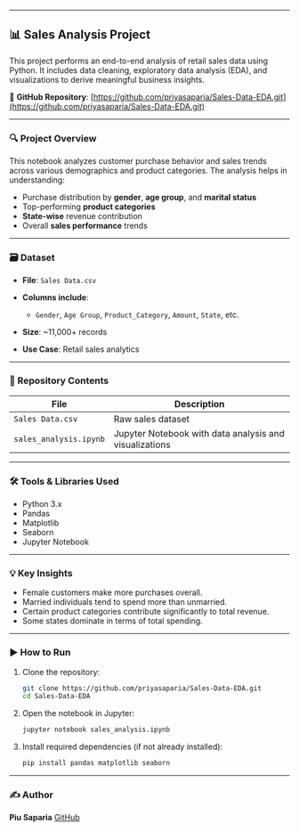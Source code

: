 
---

## 📊 Sales Analysis Project

This project performs an end-to-end analysis of retail sales data using Python. It includes data cleaning, exploratory data analysis (EDA), and visualizations to derive meaningful business insights.

🔗 **GitHub Repository**: [https://github.com/priyasaparia/Sales-Data-EDA.git](https://github.com/priyasaparia/Sales-Data-EDA.git)

---

### 🔍 Project Overview

This notebook analyzes customer purchase behavior and sales trends across various demographics and product categories. The analysis helps in understanding:

* Purchase distribution by **gender**, **age group**, and **marital status**
* Top-performing **product categories**
* **State-wise** revenue contribution
* Overall **sales performance** trends

---

### 🗃️ Dataset

* **File**: `Sales Data.csv`
* **Columns include**:

  * `Gender`, `Age Group`, `Product_Category`, `Amount`, `State`, etc.
* **Size**: \~11,000+ records
* **Use Case**: Retail sales analytics

---

### 📂 Repository Contents

| File                   | Description                                            |
| ---------------------- | ------------------------------------------------------ |
| `Sales Data.csv`       | Raw sales dataset                                      |
| `sales_analysis.ipynb` | Jupyter Notebook with data analysis and visualizations |

---

### 🛠️ Tools & Libraries Used

* Python 3.x
* Pandas
* Matplotlib
* Seaborn
* Jupyter Notebook

---

### 💡 Key Insights

* Female customers make more purchases overall.
* Married individuals tend to spend more than unmarried.
* Certain product categories contribute significantly to total revenue.
* Some states dominate in terms of total spending.

---

### ▶️ How to Run

1. Clone the repository:

   ```bash
   git clone https://github.com/priyasaparia/Sales-Data-EDA.git
   cd Sales-Data-EDA
   ```
2. Open the notebook in Jupyter:

   ```bash
   jupyter notebook sales_analysis.ipynb
   ```
3. Install required dependencies (if not already installed):

   ```bash
   pip install pandas matplotlib seaborn
   ```

---

### ✍️ Author

**Piu Saparia**
[GitHub](https://github.com/priyasaparia)



